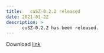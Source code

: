 ```yaml
---
title:   cuSZ-0.2.2 released
date: 2021-01-22
description: >
      cuSZ-0.2.2 has been released.
---
```



Download <a href="https://github.com/szcompressor/cuSZ/releases/download/v0.2.0/cuSZ-0.2.0.tar.gz">link</a>
